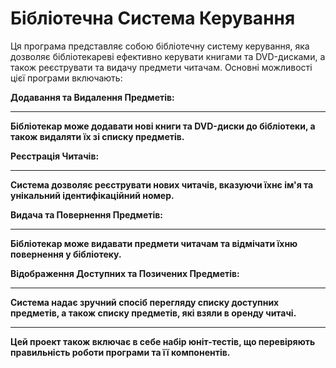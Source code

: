 # Бібліотечна Система Керування

Ця програма представляє собою бібліотечну систему керування, яка дозволяє бібліотекареві ефективно керувати книгами та DVD-дисками, а також реєструвати та видачу предмети читачам. Основні можливості цієї програми включають:

<strong> Додавання та Видалення Предметів: <strong /> <hr/> Бібліотекар може додавати нові книги та DVD-диски до бібліотеки, а також видаляти їх зі списку предметів.

<strong> Реєстрація Читачів: <strong /> <hr/> Система дозволяє реєструвати нових читачів, вказуючи їхнє ім'я та унікальний ідентифікаційний номер.

<strong> Видача та Повернення Предметів: <strong /> <hr/> Бібліотекар може видавати предмети читачам та відмічати їхню повернення у бібліотеку.

<strong> Відображення Доступних та Позичених Предметів: <strong /> <hr/> Система надає зручний спосіб перегляду списку доступних предметів, а також списку предметів, які взяли в оренду читачі. <hr/> 

<strong> Цей проект також включає в себе набір юніт-тестів, що перевіряють правильність роботи програми та її компонентів.<strong />

